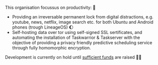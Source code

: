 This organisation focussus on productivity: 🚀
 - Providing an irreversable permanent lock from digital distractions, e.g. youtube, news, netflix, image search etc. for both Ubuntu and Android phones (trough LineageOS) 🌔 
 - Self-hosting data over tor using self-signed SSL sertificates, and automating the installation of Taskwarrior & Taskserver with the objective of providing a privacy friendly predictive scheduling service through fully homomorphic encryption.

Development is currently on hold until [sufficient funds](https://github.com/TruCol/Decentralised-Saas-Investment-Protocol) are raised 😶‍🌫️
